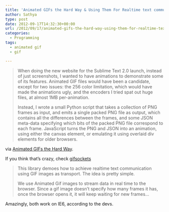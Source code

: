 ```yaml
---
title: 'Animated GIFs the Hard Way & Using Them For Realtime text communication'
author: Sathya
type: post
date: 2012-09-17T14:32:30+00:00
url: /2012/09/17/animated-gifs-the-hard-way-using-them-for-realtime-text-communication/
categories:
  - Programming
tags:
  - animated gif
  - gif

---
```

> When doing the new website for the Sublime Text 2.0 launch, instead of just screenshots, I wanted to have animations to demonstrate some of its features. Animated GIF files would have been a candidate, except for two issues: the 256 color limitation, which would have made the animations ugly, and the encoders I tried spat out huge files, at almost 1MB per-animation.
> 
> Instead, I wrote a small Python script that takes a collection of PNG frames as input, and emits a single packed PNG file as output, which contains all the differences between the frames, and some JSON meta-data specifying which bits of the packed PNG file correspond to each frame. JavaScript turns the PNG and JSON into an animation, using either the canvas element, or emulating it using overlaid div elements for older browsers.

via [Animated GIFs the Hard Way][1].

If you think that&#8217;s crazy, check [gifsockets][2]

> This library demoes how to achieve realtime text communication using GIF images as transport. The idea is pretty simple.
> 
> We use Animated Gif images to stream data in real time to the browser. Since a gif image doesn&#8217;t specify how many frames it has, once the browser opens it, it will keep waiting for new frames&#8230;

Amazingly, both work on IE6, according to the devs.

 [1]: https://www.sublimetext.com/~jps/animated_gifs_the_hard_way.html
 [2]: https://github.com/videlalvaro/gifsockets#gifsockets "gifsockets"
